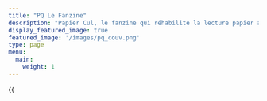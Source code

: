 ```yaml
---
title: "PQ Le Fanzine"
description: "Papier Cul, le fanzine qui réhabilite la lecture papier aux toilettes."
display_featured_image: true
featured_image: '/images/pq_couv.png'
type: page
menu:
  main:
    weight: 1
---
```

<section class="fanzine-line">
	<div class="fanzine-description">
		{{<title "Acheter le fanzine" >}}
		<ul>
			<li>Le fanzine est disponible en prix libre. C'est à dire que tu donnes ce que tu veux et ce que tu peux.</li>
			<li>Le fanzine sera envoyé en PDF sur ton adresse mail.</li>
			<li>L'achat du fanzine (peut importe le prix) t'offre une adhesion à l'association Origamie.</li>
			<li>Tous les bénéfices de la vente du fanzine seront déstinés à la rémunération des artises ayants collaborés et au fonctionnement de l'association.</li>
		</ul>
	</div>
	<div class="fanzine-product">
		<div class="payhip-embed-page" data-key="1qcd">PQ Le Fanzine</div>
	</div>
</section>

{{<title "Papiel Cul, le fanzine" >}}

Phasellus ipsum neque, vulputate et augue vel, consectetur bibendum orci. Morbi blandit lacinia tortor, sit amet interdum est suscipit ac. 

Integer imperdiet mi mi, interdum vehicula dolor fringilla ac. Sed sit amet fringilla lectus. Nam vulputate tristique lacus quis consectetur. Nulla commodo lorem at diam auctor, eget feugiat lectus varius. Pellentesque habitant morbi tristique senectus et netus et malesuada fames ac turpis egestas. 

Nam iaculis magna efficitur ullamcorper tincidunt. Duis mattis, urna nec convallis maximus, quam justo tristique nibh, id tristique libero purus et velit. Sed facilisis iaculis lorem, non viverra tortor mollis ac. Ut ac orci a nisl facilisis rhoncus. Integer placerat, neque in eleifend efficitur, ipsum felis semper purus, in sodales elit augue ac urna. Duis sem arcu, lacinia ut hendrerit bibendum, euismod vitae nunc. 

Quisque pulvinar sem a interdum dictum. Nulla facilisi. Vestibulum interdum ipsum sit amet purus congue, nec pulvinar ligula consectetur. 

{{<title "Pourquoi le prix libre ?" >}}

Le prix libre est une prat​iq​ue de solid​ar​ité, chaque individu·e, quels que soient ses reven​us, peut bénéf​ic​ier des mêmes serv​ic​es. 

Le prix libre impliq​ue aussi une notion de resp​ons​ab​il​is​at​ion, d’entraide et d’échange. L’organ​is​at​ion d’un prix libre nécess​ite un choix de non-surc​onsomm​at​ion (récup, dons, prêt, etc.), de volont​ar​iat et d’invent​iv​ité. 

Par ce concept, ce n’est pas le vend​eur·se qui fixe le prix, mais le consommateur·rice. Il s’agit de part​ic​ip​er à la haut​eur de ses moyens et de ses envies. Quels sont mes moyens ? Quels sont les frais occasionnés par l’organisation du festival ? A quel point ai-je envie de participer ? etc. 

On s’éloigne ainsi d’une attit​ude purement consommatrice, où la somme que l’on donne est un geste rapide et automatique.


<script type="text/javascript" src="https://payhip.com/embed-page.js?v=24u68984"></script>

